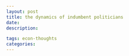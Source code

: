 ```yaml
---
layout: post
title: the dynamics of indumbent politicians
date: 
description: 

tags: econ-thoughts
categories:
---
```


